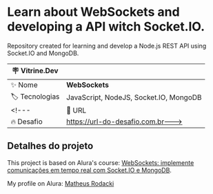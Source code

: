 # Learn about WebSockets and developing a API witch Socket.IO.

Repository created for learning and develop a Node.js REST API using Socket.IO and MongoDB.

| :placard: Vitrine.Dev |     |
| -------------  | --- |
| :sparkles: Nome        | **WebSockets**
| :label: Tecnologias | JavaScript, NodeJS, Socket.IO, MongoDB
<!---| :rocket: URL         | https://url-deploy.com.br
| :fire: Desafio     | https://url-do-desafio.com.br--->

## Detalhes do projeto

This project is based on Alura's course: [WebSockets: implemente comunicações em tempo real com Socket.IO e MongoDB](https://cursos.alura.com.br/course/websockets-comunicacoes-tempo-real-socket-io-mongodb).

My profile on Alura: [Matheus Rodacki](https://cursos.alura.com.br/user/matheus-rodacki)